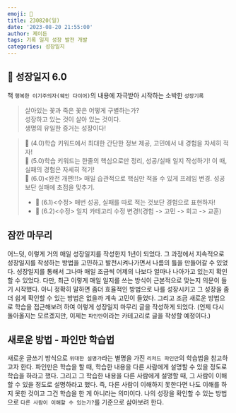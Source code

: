 ```yaml
---
emoji: 🌱
title: 230820(일)
date: '2023-08-20 21:55:00'
author: 제이든
tags: 기록 일지 성장 발전 개발
categories: 성장일지
---
```


## 🚤 성장일지 6.0

책 `행복한 이기주의자(웨인 다이어)`의 내용에 자극받아 시작하는 소박한 `성장기록`

> 살아있는 꽃과 죽은 꽃은 어떻게 구별하는가?<br/>
> 성장하고 있는 것이 살아 있는 것이다.<br/>
> 생명의 유일한 증거는 성장이다!

> 🌾 (4.0)학습 키워드에서 최대한 간단한 정보 제공, 고민에서 내 경험을 자세히 적자!<br/>
> 🥊 (5.0)학습 키워드는 한줄의 핵심으로만 정리, 성공/실패 일지 작성하기! 이 때, 실패의 경험은 자세히 적기!<br/>
> 🍉 (6.0)<완전 개편!!!> 매일 습관적으로 핵심만 적을 수 있게 프레임 변경. 성공보단 실패에 초점을 맞추기.<br/>
>
> - 🍉 (6.1)<수정> 매번 성공, 실패를 따로 적는 것보단 경험으로 표현하자!
> - 🍉 (6.2)<수정> 일지 카테고리 수정 변경!(경험 -> 고민 -> 회고 -> 교훈)

## 잠깐 마무리

어느덧, 이렇게 거의 매일 성장일지를 작성한지 1년이 되었다. 그 과정에서 지속적으로 성장일지를 작성하는 방법을 고민하고 발전시켜나가면서 나름의 틀을 만들어갈 수 있었다. 성장일지를 통해서
그나마 매일 조금씩 어제의 나보다 얼마나 나아가고 있는지 확인할 수 있었다. 다만, 최근 이렇게 매일 일지를 쓰는 방식이 근본적으로 맞는지 의문이 들기 시작했다. 아니 정확히 말하면 좀더 효율적인
방법으로 나를 성장시키고 그 성장을 좀더 쉽게 확인할 수 있는 방법은 없을까 계속 고민이 들었다. 그리고 조금 새로운 방법으로 학습을 접근해보려 하여 이렇게 성장일지 마무리 글을 작성하게 되었다.
(언제 다시 돌아올지는 모르겠지만, 이제는 `파인만`이라는 카테고리로 글을 작성할 예정이다.)

## 새로운 방법 - 파인만 학습법

새로운 글쓰기 방식으로 `위대한 설명가`라는 별명을 가진 `리처드 파인만`의 학습법을 참고하고자 한다. 파인만은 학습을 할 때, 학습한 내용을 다른 사람에게 설명할 수 있을 정도로 학습을 하라고
했다. 그리고 그 학습한 내용을 다른 사람에게 설명할 때, 그 사람이 이해할 수 있을 정도로 설명하라고 했다. 즉, 다른 사람이 이해하지 못한다면 나도 이해를 하지 못한 것이고 그건 학습을 한 게 아니라는
의미이다. 나의 성장을 확인할 수 있는 방법으로 `다른 사람이 이해할 수 있는가?`를 기준으로 삼아보려 한다. 


```toc

```
